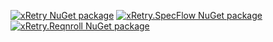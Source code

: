 [![xRetry NuGet package](https://buildstats.info/nuget/xRetry)](https://www.nuget.org/packages/xRetry "Download xRetry from NuGet")
[![xRetry.SpecFlow NuGet package](https://buildstats.info/nuget/xRetry.SpecFlow)](https://www.nuget.org/packages/xRetry.SpecFlow "Download xRetry.SpecFlow from NuGet")
[![xRetry.Reqnroll NuGet package](https://buildstats.info/nuget/xRetry.Reqnroll)](https://www.nuget.org/packages/xRetry.Reqnroll "Download xRetry.Reqnroll from NuGet")
